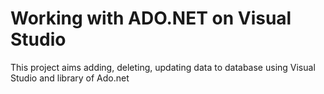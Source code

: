 # Working with ADO.NET on Visual Studio
 This project aims adding, deleting, updating data to database using Visual Studio and library of Ado.net
